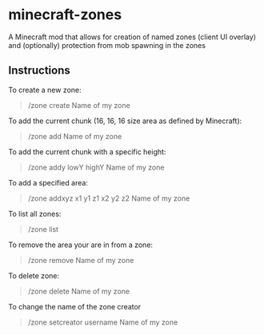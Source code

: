 # minecraft-zones
A Minecraft mod that allows for creation of named zones (client UI overlay) and (optionally) protection from mob spawning in the zones

## Instructions
To create a new zone:
> /zone create Name of my zone

To add the current chunk (16, 16, 16 size area as defined by Minecraft):
> /zone add Name of my zone

To add the current chunk with a specific height:
> /zone addy lowY highY Name of my zone

To add a specified area:
> /zone addxyz x1 y1 z1 x2 y2 z2 Name of my zone

To list all zones:
> /zone list

To remove the area your are in from a zone:
> /zone remove Name of my zone

To delete zone:
> /zone delete Name of my zone

To change the name of the zone creator
> /zone setcreator username Name of my zone
